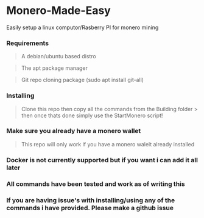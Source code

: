 # Monero-Made-Easy
Easily setup a linux computor/Rasberry PI for monero mining

### Requirements
> A debian/ubuntu based distro

> The apt package manager

> Git repo cloning package (sudo apt install git-all)

### Installing
> Clone this repo then copy all the commands from the Building folder > then once thats done simply use the StartMonero script!

### Make sure you already have a monero wallet
> This repo will only work if you have a monero walelt already installed

### Docker is not currently supported but if you want i can add it all later

### All commands have been tested and work as of writing this

### If you are having issue's with installing/using any of the commands i have provided. Please make a github issue
